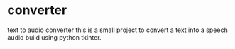 # converter
text to audio converter
this is a small project to convert a text into a speech audio build using python tkinter.
